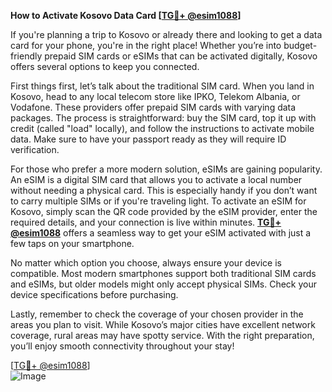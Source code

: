 **How to Activate Kosovo Data Card [[TG💪+ @esim1088](https://t.me/s/esim1088)]**

If you're planning a trip to Kosovo or already there and looking to get a data card for your phone, you're in the right place! Whether you’re into budget-friendly prepaid SIM cards or eSIMs that can be activated digitally, Kosovo offers several options to keep you connected.

First things first, let’s talk about the traditional SIM card. When you land in Kosovo, head to any local telecom store like IPKO, Telekom Albania, or Vodafone. These providers offer prepaid SIM cards with varying data packages. The process is straightforward: buy the SIM card, top it up with credit (called "load" locally), and follow the instructions to activate mobile data. Make sure to have your passport ready as they will require ID verification.

For those who prefer a more modern solution, eSIMs are gaining popularity. An eSIM is a digital SIM card that allows you to activate a local number without needing a physical card. This is especially handy if you don’t want to carry multiple SIMs or if you're traveling light. To activate an eSIM for Kosovo, simply scan the QR code provided by the eSIM provider, enter the required details, and your connection is live within minutes. **[TG💪+ @esim1088](https://t.me/s/esim1088)** offers a seamless way to get your eSIM activated with just a few taps on your smartphone.

No matter which option you choose, always ensure your device is compatible. Most modern smartphones support both traditional SIM cards and eSIMs, but older models might only accept physical SIMs. Check your device specifications before purchasing.

Lastly, remember to check the coverage of your chosen provider in the areas you plan to visit. While Kosovo’s major cities have excellent network coverage, rural areas may have spotty service. With the right preparation, you’ll enjoy smooth connectivity throughout your stay!

[[TG💪+ @esim1088](https://t.me/s/esim1088)]  
![Image](https://i.postimg.cc/Y0z9fWf4/image.png)